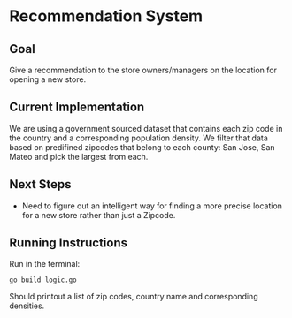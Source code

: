 # Recommendation System

## Goal

Give a recommendation to the store owners/managers on the location for opening a new store.

## Current Implementation

We are using a government sourced dataset that contains each zip code in the country and a corresponding population density. We filter that data based on predifined zipcodes that belong to each county: San Jose, San Mateo and pick the largest from each.

## Next Steps

* Need to figure out an intelligent way for finding a more precise location for a new store rather than just a Zipcode.

## Running Instructions

Run in the terminal:

`go build logic.go`

Should printout a list of zip codes, country name and corresponding densities.